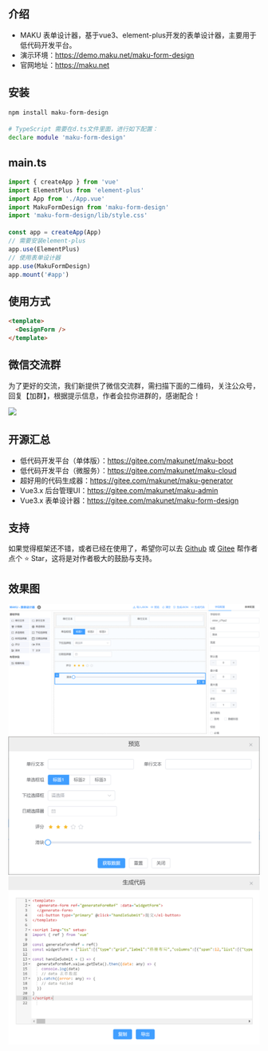 ## 介绍
- MAKU 表单设计器，基于vue3、element-plus开发的表单设计器，主要用于低代码开发平台。
- 演示环境：https://demo.maku.net/maku-form-design
- 官网地址：https://maku.net

## 安装

```bash
npm install maku-form-design

# TypeScript 需要在d.ts文件里面，进行如下配置：
declare module 'maku-form-design'
```

## main.ts

```typescript
import { createApp } from 'vue'
import ElementPlus from 'element-plus'
import App from './App.vue'
import MakuFormDesign from 'maku-form-design'
import 'maku-form-design/lib/style.css'

const app = createApp(App)
// 需要安装element-plus
app.use(ElementPlus)
// 使用表单设计器
app.use(MakuFormDesign)
app.mount('#app')
```


## 使用方式
```html
<template>
  <DesignForm />
</template>
```

## 微信交流群
为了更好的交流，我们新提供了微信交流群，需扫描下面的二维码，关注公众号，回复【加群】，根据提示信息，作者会拉你进群的，感谢配合！

![](https://maku.net/app/img/qrcode.jpg)


## 开源汇总
- 低代码开发平台（单体版）：https://gitee.com/makunet/maku-boot
- 低代码开发平台（微服务）：https://gitee.com/makunet/maku-cloud
- 超好用的代码生成器：https://gitee.com/makunet/maku-generator
- Vue3.x 后台管理UI：https://gitee.com/makunet/maku-admin
- Vue3.x 表单设计器：https://gitee.com/makunet/maku-form-design



## 支持
如果觉得框架还不错，或者已经在使用了，希望你可以去 [Github](https://github.com/makunet/maku-form-design) 或 [Gitee](https://gitee.com/makunet/maku-form-design) 帮作者点个 ⭐ Star，这将是对作者极大的鼓励与支持。


## 效果图
![输入图片说明](images/1.png)
![输入图片说明](images/2.png)
![输入图片说明](images/3.png)
